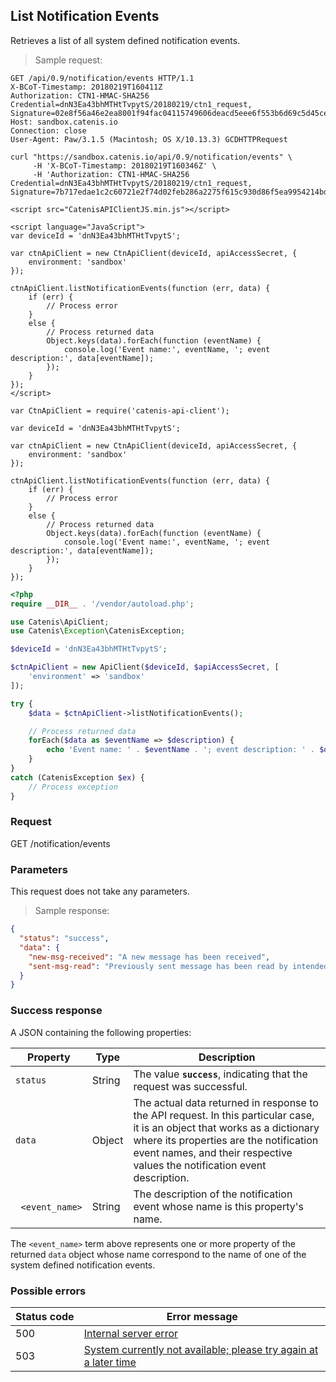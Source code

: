 ## List Notification Events

Retrieves a list of all system defined notification events.

> Sample request:

```http--raw
GET /api/0.9/notification/events HTTP/1.1
X-BCoT-Timestamp: 20180219T160411Z
Authorization: CTN1-HMAC-SHA256 Credential=dnN3Ea43bhMTHtTvpytS/20180219/ctn1_request, Signature=02e8f56a46e2ea8001f94fac04115749606deacd5eee6f553b6d69c5d45ce553
Host: sandbox.catenis.io
Connection: close
User-Agent: Paw/3.1.5 (Macintosh; OS X/10.13.3) GCDHTTPRequest
```

```shell
curl "https://sandbox.catenis.io/api/0.9/notification/events" \
     -H 'X-BCoT-Timestamp: 20180219T160346Z' \
     -H 'Authorization: CTN1-HMAC-SHA256 Credential=dnN3Ea43bhMTHtTvpytS/20180219/ctn1_request, Signature=7b717edae1c2c60721e2f74d02feb286a2275f615c930d86f5ea9954214bdfaf'
```

```html--javascript
<script src="CatenisAPIClientJS.min.js"></script>

<script language="JavaScript">
var deviceId = 'dnN3Ea43bhMTHtTvpytS';

var ctnApiClient = new CtnApiClient(deviceId, apiAccessSecret, {
    environment: 'sandbox'
});

ctnApiClient.listNotificationEvents(function (err, data) {
    if (err) {
        // Process error
    }
    else {
        // Process returned data
        Object.keys(data).forEach(function (eventName) {
            console.log('Event name:', eventName, '; event description:', data[eventName]);
        });
    }
});
</script>
```

```javascript--node
var CtnApiClient = require('catenis-api-client');

var deviceId = 'dnN3Ea43bhMTHtTvpytS';

var ctnApiClient = new CtnApiClient(deviceId, apiAccessSecret, {
    environment: 'sandbox'
});

ctnApiClient.listNotificationEvents(function (err, data) {
    if (err) {
        // Process error
    }
    else {
        // Process returned data
        Object.keys(data).forEach(function (eventName) {
            console.log('Event name:', eventName, '; event description:', data[eventName]);
        });
    }
});
```

```php
<?php
require __DIR__ . '/vendor/autoload.php';

use Catenis\ApiClient;
use Catenis\Exception\CatenisException;

$deviceId = 'dnN3Ea43bhMTHtTvpytS';

$ctnApiClient = new ApiClient($deviceId, $apiAccessSecret, [
    'environment' => 'sandbox'
]);

try {
    $data = $ctnApiClient->listNotificationEvents();

    // Process returned data
    forEach($data as $eventName => $description) {
        echo 'Event name: ' . $eventName . '; event description: ' . $description . PHP_EOL;
    }
}
catch (CatenisException $ex) {
    // Process exception
}
```

### Request

GET /notification/events

### Parameters

This request does not take any parameters.

> Sample response:

```json
{
  "status": "success",
  "data": {
    "new-msg-received": "A new message has been received",
    "sent-msg-read": "Previously sent message has been read by intended receiver (target device)"
  }
}
```

### Success response

A JSON containing the following properties:

| Property | Type | Description |
| -------- | ---- | ----------- |
| `status` | String | The value **`success`**, indicating that the request was successful. |
| `data` | Object | The actual data returned in response to the API request. In this particular case, it is an object that works as a dictionary where its properties are the notification event names, and their respective values the notification event description. |
| &nbsp;&nbsp;`<event_name>` | String | The description of the notification event whose name is this property's name. |

<aside class="notice">
The <code>&lt;event_name></code> term above represents one or more property of the returned <code>data</code> object whose name correspond to the name of one of the system defined notification events.
</aside>

### Possible errors

| Status&nbsp;code | Error&nbsp;message |
| ----------- | ------------- |
| 500 | <a href="#error_msg_100">Internal server error</a> |
| 503 | <a href="#error_msg_220">System currently not available; please try again at a later time</a> |
